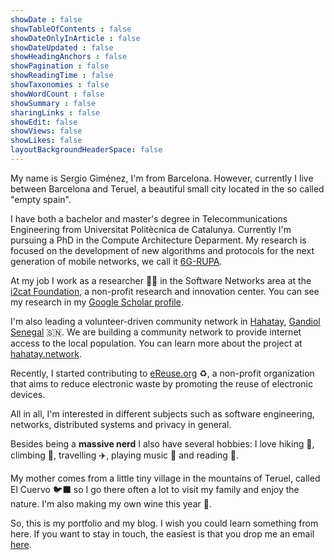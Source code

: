 ```yaml
---
showDate : false
showTableOfContents : false
showDateOnlyInArticle : false
showDateUpdated : false
showHeadingAnchors : false
showPagination : false
showReadingTime : false
showTaxonomies : false 
showWordCount : false
showSummary : false
sharingLinks : false
showEdit: false
showViews: false
showLikes: false
layoutBackgroundHeaderSpace: false
---
```


My name is Sergio Giménez, I'm from Barcelona. However, currently I live between Barcelona and Teruel, a beautiful small city located in the so called "empty spain".

I have both a bachelor and master's degree in Telecommunications Engineering from Universitat Politècnica de Catalunya. Currently I'm pursuing a PhD in the Compute Architecture Deparment. My research is focused on the development of new algorithms and protocols for the next generation of mobile networks, we call it [6G-RUPA][6grupa].

At my job I work as a researcher 🧑‍🎓 in the Software Networks area at the [i2cat Foundation][i2cat], a non-profit research and innovation center. You can see my research in my [Google Scholar profile](https://scholar.google.com/citations?user=8Z6J9QoAAAAJ&hl=en).

I'm also leading a volunteer-driven community network in [Hahatay][hahatay], [Gandiol Senegal](gandiol) :senegal:. We are building a community network to provide internet access to the local population. You can learn more about the project at [hahatay.network](https://hahatay.network).

Recently, I started contributing to [eReuse.org][ereuse] :recycle:, a non-profit organization that aims to reduce electronic waste by promoting the reuse of electronic devices.

All in all, I'm interested in different subjects such as software engineering, networks, distributed systems and privacy in general.

Besides being a **massive nerd** I also have several hobbies: I love hiking :hiking_boot:, climbing :climbing:, travelling :airplane:, playing music :guitar: and reading :book:.

My mother comes from a little tiny village in the mountains of Teruel, called El Cuervo :black_bird: so I go there often a lot to visit my family and enjoy the nature. I'm also making my own wine this year :wine_glass:.

<!-- TODO Image from el cuervo -->

So, this is my portfolio and my blog. I wish you could learn something from here. If you want to stay in touch, the easiest is that you drop me an email [here](mailto:hi@sergiogimenez.com).

[upc]: http://upc.edu
[ac]: https://www.ac.upc.edu/en
[i2cat]: https://i2cat.net
[6grupa]: https://6grupa.com
[hahatay]: https://hahatay.org
[gandiol]: https://maps.app.goo.gl/CxSkTdfESH8opv7E6
[bsky]: https://bsky.app/profile/sergio-gimenez.bsky.social
[mastodon]: https://mastodon.social/@sergiogimenez
[ereuse]: https://ereuse.org
